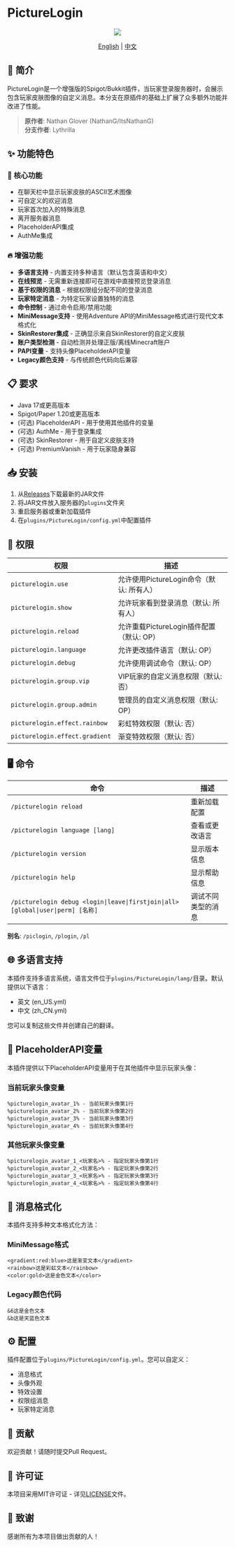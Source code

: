 # PictureLogin

<div align="center">

<div align="center">
  <img src="https://i.imgur.com/kNW94py.png">
</div>

[English](README.md) | [中文](README_CN.md)

</div>

## 📝 简介

PictureLogin是一个增强版的Spigot/Bukkit插件，当玩家登录服务器时，会展示包含玩家皮肤图像的自定义消息。本分支在原插件的基础上扩展了众多额外功能并改进了性能。

> **原作者**: Nathan Glover (NathanG/ItsNathanG)  
> **分支作者**: Lythrilla

## ✨ 功能特色

### 🚀 核心功能
* 在聊天栏中显示玩家皮肤的ASCII艺术图像
* 可自定义的欢迎消息
* 玩家首次加入的特殊消息
* 离开服务器消息
* PlaceholderAPI集成
* AuthMe集成

### 🔥 增强功能
* **多语言支持** - 内置支持多种语言（默认包含英语和中文）
* **在线预览** - 无需重新连接即可在游戏中直接预览登录消息
* **基于权限的消息** - 根据权限组分配不同的登录消息
* **玩家特定消息** - 为特定玩家设置独特的消息
* **命令控制** - 通过命令启用/禁用功能
* **MiniMessage支持** - 使用Adventure API的MiniMessage格式进行现代文本格式化
* **SkinRestorer集成** - 正确显示来自SkinRestorer的自定义皮肤
* **账户类型检测** - 自动检测并处理正版/离线Minecraft账户
* **PAPI变量** - 支持头像PlaceholderAPI变量
* **Legacy颜色支持** - 与传统颜色代码向后兼容

## 📋 要求

* Java 17或更高版本
* Spigot/Paper 1.20或更高版本
* (可选) PlaceholderAPI - 用于使用其他插件的变量
* (可选) AuthMe - 用于登录集成
* (可选) SkinRestorer - 用于自定义皮肤支持
* (可选) PremiumVanish - 用于玩家隐身兼容

## 📥 安装

1. 从[Releases](https://github.com/Lythrilla/PictureLogin/releases)下载最新的JAR文件
2. 将JAR文件放入服务器的`plugins`文件夹
3. 重启服务器或重新加载插件
4. 在`plugins/PictureLogin/config.yml`中配置插件

## 🔑 权限

权限 | 描述
--- | ---
`picturelogin.use` | 允许使用PictureLogin命令（默认: 所有人）
`picturelogin.show` | 允许玩家看到登录消息（默认: 所有人）
`picturelogin.reload` | 允许重载PictureLogin插件配置（默认: OP）
`picturelogin.language` | 允许更改插件语言（默认: OP）
`picturelogin.debug` | 允许使用调试命令（默认: OP）
`picturelogin.group.vip` | VIP玩家的自定义消息权限（默认: 否）
`picturelogin.group.admin` | 管理员的自定义消息权限（默认: OP）
`picturelogin.effect.rainbow` | 彩虹特效权限（默认: 否）
`picturelogin.effect.gradient` | 渐变特效权限（默认: 否）

## 🖥️ 命令

命令 | 描述
--- | ---
`/picturelogin reload` | 重新加载配置
`/picturelogin language [lang]` | 查看或更改语言
`/picturelogin version` | 显示版本信息
`/picturelogin help` | 显示帮助信息
`/picturelogin debug <login\|leave\|firstjoin\|all> [global\|user\|perm] [名称]` | 调试不同类型的消息

**别名**: `/piclogin`, `/plogin`, `/pl`

## 🌐 多语言支持

本插件支持多语言系统，语言文件位于`plugins/PictureLogin/lang/`目录。默认提供以下语言：

* 英文 (en_US.yml)
* 中文 (zh_CN.yml)

您可以复制这些文件并创建自己的翻译。

## 🔌 PlaceholderAPI变量

本插件提供以下PlaceholderAPI变量用于在其他插件中显示玩家头像：

### 当前玩家头像变量
```
%picturelogin_avatar_1% - 当前玩家头像第1行
%picturelogin_avatar_2% - 当前玩家头像第2行
%picturelogin_avatar_3% - 当前玩家头像第3行
%picturelogin_avatar_4% - 当前玩家头像第4行
```

### 其他玩家头像变量
```
%picturelogin_avatar_1_<玩家名>% - 指定玩家头像第1行
%picturelogin_avatar_2_<玩家名>% - 指定玩家头像第2行
%picturelogin_avatar_3_<玩家名>% - 指定玩家头像第3行
%picturelogin_avatar_4_<玩家名>% - 指定玩家头像第4行
```

## 🎨 消息格式化

本插件支持多种文本格式化方法：

### MiniMessage格式
```
<gradient:red:blue>这是渐变文本</gradient>
<rainbow>这是彩虹文本</rainbow>
<color:gold>这是金色文本</color>
```

### Legacy颜色代码
```
&6这是金色文本
&b这是天蓝色文本
```

## ⚙️ 配置

插件配置位于`plugins/PictureLogin/config.yml`。您可以自定义：

* 消息格式
* 头像外观
* 特效设置
* 权限组消息
* 玩家特定消息

## 🤝 贡献

欢迎贡献！请随时提交Pull Request。

## 📄 许可证

本项目采用MIT许可证 - 详见[LICENSE](LICENSE)文件。

## 🙏 致谢

感谢所有为本项目做出贡献的人！ 